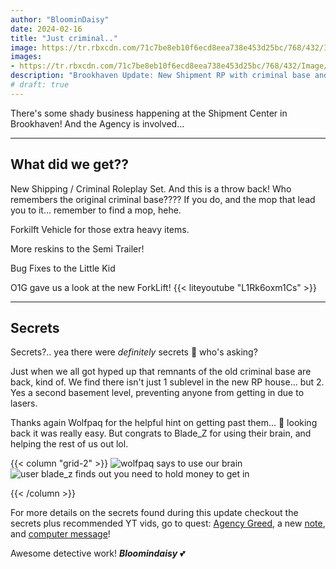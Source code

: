 ```yaml
---
author: "BloominDaisy"
date: 2024-02-16
title: "Just criminal.."
image: https://tr.rbxcdn.com/71c7be8eb10f6ecd8eea738e453d25bc/768/432/Image/Png
images: 
- https://tr.rbxcdn.com/71c7be8eb10f6ecd8eea738e453d25bc/768/432/Image/Png
description: "Brookhaven Update: New Shipment RP with criminal base and secrets!"
# draft: true
---
```


There's some shady business happening at the Shipment Center in Brookhaven! And the Agency is involved...

---

## What did we get??

New Shipping / Criminal Roleplay Set. And this is a throw back! Who remembers the original criminal base???? If you do, and the mop that lead you to it... remember to find a mop, hehe.

Forkilft Vehicle for those extra heavy items.

More reskins to the Semi Trailer!

Bug Fixes to the Little Kid

O1G gave us a look at the new ForkLift!
{{< liteyoutube "L1Rk6oxm1Cs" >}}

---


## Secrets

Secrets?.. yea there were _definitely_ secrets 👀 who's asking?

Just when we all got hyped up that remnants of the old criminal base are back, kind of. We find there isn't just 1 sublevel in the new RP house... but 2. Yes a second basement level, preventing anyone from getting in due to lasers. 

Thanks again Wolfpaq for the helpful hint on getting past them... 🤣 looking back it was really easy. But congrats to Blade_Z for using their brain, and helping the rest of us out lol.

{{< column "grid-2" >}}
![wolfpaq says to use our brain](/images/bh/wolfpaq_use_brain.jpg)
![user blade_z finds out you need to hold money to get in](/images/bh/blade_z.jpg)

{{< /column >}}

For more details on the secrets found during this update checkout the secrets plus recommended YT vids, go to quest: [Agency Greed](/lore/quests/#agency-greed), a new [note](/casebook/notes/marcus/), and [computer message](/casebook/computer/agency/#money-is-everything)!


Awesome detective work! 
_**Bloomindaisy**_ <span class="nowrap"><span class="emojify">💕</span>